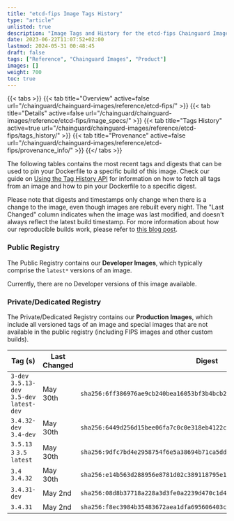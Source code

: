 ```yaml
---
title: "etcd-fips Image Tags History"
type: "article"
unlisted: true
description: "Image Tags and History for the etcd-fips Chainguard Image"
date: 2023-06-22T11:07:52+02:00
lastmod: 2024-05-31 00:48:45
draft: false
tags: ["Reference", "Chainguard Images", "Product"]
images: []
weight: 700
toc: true
---
```


{{< tabs >}}
{{< tab title="Overview" active=false url="/chainguard/chainguard-images/reference/etcd-fips/" >}}
{{< tab title="Details" active=false url="/chainguard/chainguard-images/reference/etcd-fips/image_specs/" >}}
{{< tab title="Tags History" active=true url="/chainguard/chainguard-images/reference/etcd-fips/tags_history/" >}}
{{< tab title="Provenance" active=false url="/chainguard/chainguard-images/reference/etcd-fips/provenance_info/" >}}
{{</ tabs >}}

The following tables contains the most recent tags and digests that can be used to pin your Dockerfile to a specific build of this image. Check our guide on [Using the Tag History API](/chainguard/chainguard-images/using-the-tag-history-api/) for information on how to fetch all tags from an image and how to pin your Dockerfile to a specific digest.

Please note that digests and timestamps only change when there is a change to the image, even though images are rebuilt every night. The "Last Changed" column indicates when the image was last modified, and doesn't always reflect the latest build timestamp. For more information about how our reproducible builds work, please refer to [this blog post](https://www.chainguard.dev/unchained/reproducing-chainguards-reproducible-image-builds).

### Public Registry
The Public Registry contains our **Developer Images**, which typically comprise the `latest*` versions of an image.

Currently, there are no Developer versions of this image available.

### Private/Dedicated Registry
The Private/Dedicated Registry contains our **Production Images**, which include all versioned tags of an image and special images that are not available in the public registry (including FIPS images and other custom builds).

| Tag (s)                                      | Last Changed | Digest                                                                    |
|----------------------------------------------|--------------|---------------------------------------------------------------------------|
|  `3-dev` `3.5.13-dev` `3.5-dev` `latest-dev` | May 30th     | `sha256:6ff386976ae9cb240bea16053bf3b4bcb2939c3bb28253408a26c3178fae6dd7` |
|  `3.4.32-dev` `3.4-dev`                      | May 30th     | `sha256:6449d256d15bee06fa7c0c0e318eb4122c97948b98b3a32696e7e06eed9fc909` |
|  `3.5.13` `3` `3.5` `latest`                 | May 30th     | `sha256:9dfc7bd4e2958754f6e5a38694b71ca5ddbafac9d0ecd330791c7295b14f6210` |
|  `3.4` `3.4.32`                              | May 30th     | `sha256:e14b563d288956e8781d02c389118795e1c871637e3de7e5235d0f304623bec0` |
|  `3.4.31-dev`                                | May 2nd      | `sha256:08d8b37718a228a3d3fe0a2239d470c1d44e46c200e9ad23e6f1471e418467d9` |
|  `3.4.31`                                    | May 2nd      | `sha256:f8ec3984b35483672aea1dfa695606403c89e31ee78dc52d04f1e213baa1f72e` |

